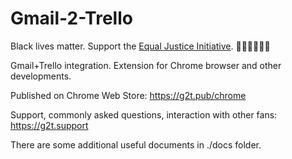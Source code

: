 Gmail-2-Trello
=========================

Black lives matter. Support the [Equal Justice Initiative](https://eji.org/about). ✊🏽✊🏾✊🏿

Gmail+Trello integration. Extension for Chrome browser and other developments.

Published on Chrome Web Store: https://g2t.pub/chrome

Support, commonly asked questions, interaction with other fans: https://g2t.support

There are some additional useful documents in ./docs folder.
